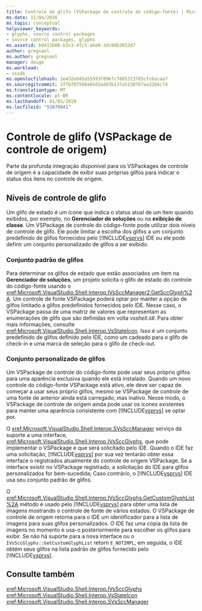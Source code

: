 ```yaml
---
title: Controle de glifo (VSPackage de controle do código-fonte) | Microsoft Docs
ms.date: 11/04/2016
ms.topic: conceptual
helpviewer_keywords:
- glyphs, source control packages
- source control packages, glyphs
ms.assetid: b9413b08-b3c3-4fc3-a6e0-3dc0db3652d7
author: gregvanl
ms.author: gregvanl
manager: douge
ms.workload:
- vssdk
ms.openlocfilehash: 2e432e045a55593f0967c7805323785cfc6acaa7
ms.sourcegitcommit: 37fb7075b0a65d2add3b137a5230767aa3266c74
ms.translationtype: MT
ms.contentlocale: pt-BR
ms.lasthandoff: 01/02/2019
ms.locfileid: "53870041"
---
```

# <a name="glyph-control-source-control-vspackage"></a>Controle de glifo (VSPackage de controle de origem)
Parte da profunda integração disponível para os VSPackages de controle de origem é a capacidade de exibir suas próprias glifos para indicar o status dos itens no controle de origem.  
  
## <a name="levels-of-glyph-control"></a>Níveis de controle de glifo  
 Um glifo de estado é um ícone que indica o status atual de um item quando exibidos, por exemplo, no **Gerenciador de soluções** ou na **exibição de classe**. Um VSPackage de controle do código-fonte pode utilizar dois níveis de controle de glifo. Ele pode limitar a escolha dos glifos a um conjunto predefinido de glifos fornecidos pelo [!INCLUDE[vsprvs](../../code-quality/includes/vsprvs_md.md)] IDE ou ele pode definir um conjunto personalizado de glifos a ser exibido.  
  
### <a name="default-set-of-glyphs"></a>Conjunto padrão de glifos  
 Para determinar os glifos de estado que estão associados um item na **Gerenciador de soluções**, um projeto solicita o glifo de estado do controle do código-fonte usando o <xref:Microsoft.VisualStudio.Shell.Interop.IVsSccManager2.GetSccGlyph%2A>. Um controle de fonte VSPackage poderá optar por manter a opção de glifos limitado a glifos predefinidos fornecidos pelo IDE. Nesse caso, o VSPackage passa de uma matriz de valores que representam as enumerações de glifo que são definidas em volta *vsshell.idl*. Para obter mais informações, consulte <xref:Microsoft.VisualStudio.Shell.Interop.VsStateIcon>. Isso é um conjunto predefinido de glifos definido pelo IDE, como um cadeado para o glifo de check-in e uma marca de seleção para o glifo de check-out.  
  
### <a name="custom-set-of-glyphs"></a>Conjunto personalizado de glifos  
 Um VSPackage de controle do código-fonte pode usar seus próprio glifos para uma aparência exclusiva quando ele está instalado. Quando um novo controle do código-fonte VSPackage está ativo, ele deve ser capaz de começar a usar seus próprio glifos, mesmo se VSPackage de controle de uma fonte de anterior ainda está carregado, mas inativo. Nesse modo, o VSPackage de controle de origem ainda pode usar os ícones existentes para manter uma aparência consistente com [!INCLUDE[vsprvs](../../code-quality/includes/vsprvs_md.md)] se optar por.  
  
 O <xref:Microsoft.VisualStudio.Shell.Interop.SVsSccManager> serviço dá suporte a uma interface, <xref:Microsoft.VisualStudio.Shell.Interop.IVsSccGlyphs>, que pode implementar o VSPackage e que será solicitado pelo IDE. Quando o IDE faz uma solicitação, [!INCLUDE[vsprvs](../../code-quality/includes/vsprvs_md.md)] por sua vez tentarão obter essa interface o registrados atualmente do controle de origem VSPackage. Se a interface existir no VSPackage registrado, a solicitação do IDE para glifos personalizados for bem-sucedida; Caso contrário, o [!INCLUDE[vsprvs](../../code-quality/includes/vsprvs_md.md)] IDE usa seu conjunto padrão de glifos.  
  
 O <xref:Microsoft.VisualStudio.Shell.Interop.IVsSccGlyphs.GetCustomGlyphList%2A> método é usado pelo [!INCLUDE[vsprvs](../../code-quality/includes/vsprvs_md.md)] para obter uma lista de imagens mostrando o controle de fonte de vários estados. O VSPackage de controle de origem retorna para o IDE um identificador para a lista de imagens para suas glifos personalizados. O IDE faz uma cópia da lista de imagens no momento e usa-o posteriormente para escolher os glifos para exibir. Se não há suporte para a nova interface ou o `IVsSccGlyphs::GetCustomGlyphList` retorn `E_NOTIMPL`, em seguida, o IDE obtém seus glifos na lista padrão de glifos fornecido pelo [!INCLUDE[vsprvs](../../code-quality/includes/vsprvs_md.md)].  
  
## <a name="see-also"></a>Consulte também  
 <xref:Microsoft.VisualStudio.Shell.Interop.IVsSccGlyphs>   
 <xref:Microsoft.VisualStudio.Shell.Interop.VsStateIcon>   
 <xref:Microsoft.VisualStudio.Shell.Interop.SVsSccManager>